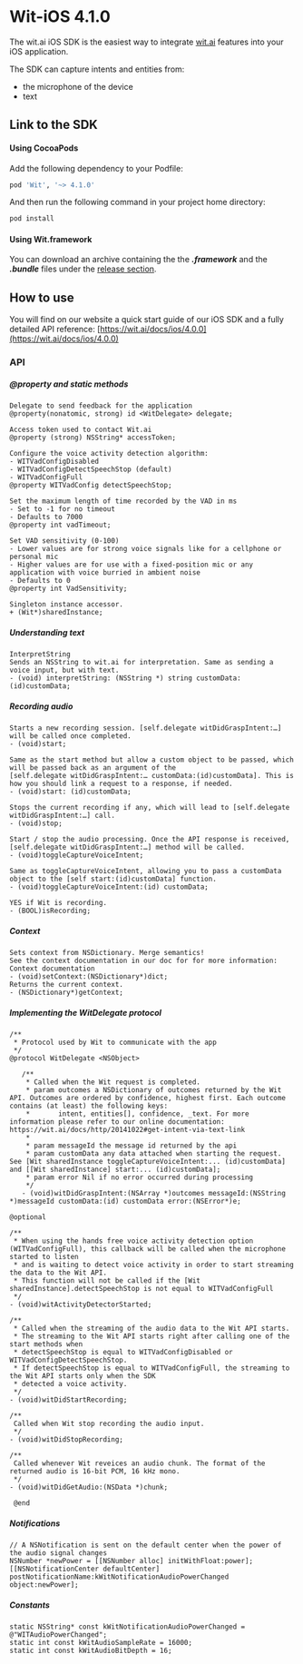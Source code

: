 # Wit-iOS 4.1.0

The wit.ai iOS SDK is the easiest way to integrate [wit.ai](https://wit.ai) features into your iOS application.

The SDK can capture intents and entities from:

- the microphone of the device
- text


## Link to the SDK

#### Using CocoaPods

Add the following dependency to your Podfile:
```ruby
pod 'Wit', '~> 4.1.0'
```

And then run the following command in your project home directory:
```bash
pod install
```


#### Using Wit.framework

You can download an archive containing the the ***.framework*** and the ***.bundle*** files under the [release section](https://github.com/wit-ai/wit-ios-sdk/releases).


## How to use

You will find on our website a quick start guide of our iOS SDK and a fully detailed API reference: [https://wit.ai/docs/ios/4.0.0](https://wit.ai/docs/ios/4.0.0)


### API

##### @property and static methods
```objc
Delegate to send feedback for the application
@property(nonatomic, strong) id <WitDelegate> delegate;
```

```objc
Access token used to contact Wit.ai
@property (strong) NSString* accessToken;
```

```objc
Configure the voice activity detection algorithm:
- WITVadConfigDisabled
- WITVadConfigDetectSpeechStop (default)
- WITVadConfigFull
@property WITVadConfig detectSpeechStop;
```

```objc
Set the maximum length of time recorded by the VAD in ms
- Set to -1 for no timeout
- Defaults to 7000
@property int vadTimeout;
```

```objc
Set VAD sensitivity (0-100)
- Lower values are for strong voice signals like for a cellphone or personal mic
- Higher values are for use with a fixed-position mic or any application with voice burried in ambient noise
- Defaults to 0
@property int VadSensitivity;
```

```objc
Singleton instance accessor.
+ (Wit*)sharedInstance;
```

##### Understanding text
```objc
InterpretString
Sends an NSString to wit.ai for interpretation. Same as sending a voice input, but with text.
- (void) interpretString: (NSString *) string customData:(id)customData;
```

##### Recording audio
```objc
Starts a new recording session. [self.delegate witDidGraspIntent:…] will be called once completed.
- (void)start;
```

```objc
Same as the start method but allow a custom object to be passed, which will be passed back as an argument of the
[self.delegate witDidGraspIntent:… customData:(id)customData]. This is how you should link a request to a response, if needed.
- (void)start: (id)customData;
```

```objc
Stops the current recording if any, which will lead to [self.delegate witDidGraspIntent:…] call.
- (void)stop;
```

```objc
Start / stop the audio processing. Once the API response is received, [self.delegate witDidGraspIntent:…] method will be called.
- (void)toggleCaptureVoiceIntent;
```

```objc
Same as toggleCaptureVoiceIntent, allowing you to pass a customData object to the [self start:(id)customData] function.
- (void)toggleCaptureVoiceIntent:(id) customData;
```

```objc
YES if Wit is recording.
- (BOOL)isRecording;
```

##### Context
```objc
Sets context from NSDictionary. Merge semantics!
See the context documentation in our doc for for more information: Context documentation
- (void)setContext:(NSDictionary*)dict;
Returns the current context.
- (NSDictionary*)getContext;
```

##### Implementing the WitDelegate protocol

```objc
/**
 * Protocol used by Wit to communicate with the app
 */
@protocol WitDelegate <NSObject>

   /**
    * Called when the Wit request is completed.
    * param outcomes a NSDictionary of outcomes returned by the Wit API. Outcomes are ordered by confidence, highest first. Each outcome contains (at least) the following keys:
    *       intent, entities[], confidence, _text. For more information please refer to our online documentation: https://wit.ai/docs/http/20141022#get-intent-via-text-link
    *
    * param messageId the message id returned by the api
    * param customData any data attached when starting the request. See [Wit sharedInstance toggleCaptureVoiceIntent:... (id)customData] and [[Wit sharedInstance] start:... (id)customData];
    * param error Nil if no error occurred during processing
    */
   - (void)witDidGraspIntent:(NSArray *)outcomes messageId:(NSString *)messageId customData:(id) customData error:(NSError*)e;

@optional

/**
 * When using the hands free voice activity detection option (WITVadConfigFull), this callback will be called when the microphone started to listen
 * and is waiting to detect voice activity in order to start streaming the data to the Wit API.
 * This function will not be called if the [Wit sharedInstance].detectSpeechStop is not equal to WITVadConfigFull
 */
- (void)witActivityDetectorStarted;

/**
 * Called when the streaming of the audio data to the Wit API starts.
 * The streaming to the Wit API starts right after calling one of the start methods when
 * detectSpeechStop is equal to WITVadConfigDisabled or WITVadConfigDetectSpeechStop.
 * If detectSpeechStop is equal to WITVadConfigFull, the streaming to the Wit API starts only when the SDK
 * detected a voice activity.
 */
- (void)witDidStartRecording;

/**
 Called when Wit stop recording the audio input.
 */
- (void)witDidStopRecording;

/**
 Called whenever Wit reveices an audio chunk. The format of the returned audio is 16-bit PCM, 16 kHz mono.
 */
- (void)witDidGetAudio:(NSData *)chunk;

 @end
```

##### Notifications
```objc
// A NSNotification is sent on the default center when the power of the audio signal changes
NSNumber *newPower = [[NSNumber alloc] initWithFloat:power];
[[NSNotificationCenter defaultCenter] postNotificationName:kWitNotificationAudioPowerChanged object:newPower];        
```

##### Constants
```objc
static NSString* const kWitNotificationAudioPowerChanged = @"WITAudioPowerChanged";
static int const kWitAudioSampleRate = 16000;
static int const kWitAudioBitDepth = 16;
```

